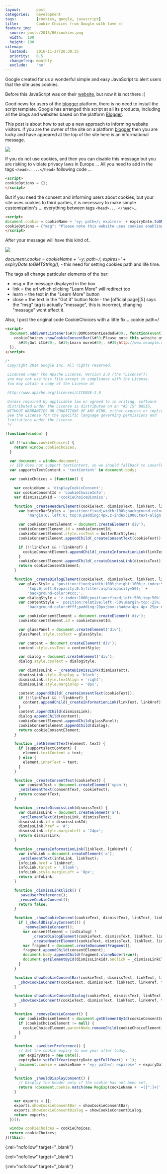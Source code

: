 ```yaml
---
layout:       post
categories:   development
tags:         [cookies, google, javascript]
title:        Cookie Choices from Google with love =)
feature_img:
  source: posts/2015/06/cookies.png
  width:  100
  height: 100
sitemap:
  lastmod:    2016-11-27T20:30:35
  priority:   0.5
  changefreq: monthly
  exclude:    'no'
---
```


Google created for us a wonderful simple and easy JavaScript to alert users that the site uses cookies.

Before this JavaScript was on their [website][0], but now it is not there :(

Good news for users of the [blogger][1] platform, there is no need to install the script template. Google has arranged this script at all its products, including all the blogs and websites based on the platform [Blogger][1].

This post is about how to set up a new approach to informing website visitors.
If you are the owner of the site on a platform [blogger][1] then you are lucky and have appeared at the top of the site here is an informational message.

![](/assets/posts/2015/06/cookieconsent.jpg)

If you do not use cookies, and then you can disable this message but you are risking to violate privacy laws in Europe ... All you need to add in the tags `<head>.....</head>` following code ...

```html
<script>
cookieOptions = {};
</script>
```

But if you need the consent and informing users about cookies, but your site uses cookies to third parties, it is necessary to make simple customization's ... everything between tags `<head>....</head>`...

```html
<script>
document.cookie = cookieName + '=y; path=/; expires=' + expiryDate.toGMTString();
cookieOptions = {"msg": "Please note this website uses cookies enabling us to give you the best user experience.", "link": "http://www.example.com/p/cookies.html", "close": "Got it", "learn": "Learn more" };
</script>
```
After your message will have this kind of..

![]({/assets/posts/2015/06/2015-07-29--1438161535_1100x147_scrot.png)

*document.cookie = cookieName + '=y; path=/; expires=' + expiryDate.toGMTString();* - this need for setting cookies path and life time.

The tags all change particular elements of the bar:
- msg = the message displayed in the box
- link = the url which clicking "Learn More" will redirect too
- learn = the text in the "Learn More" button
- close = the text in the "Got it" button
Note - the [official page][5] says the "msg" tag is actually "message", this is incorrect, changing "message" wont affect it.

Also, I post the original code CookieChoices with a little fix... cookie path=/

```html
<script>
  document.addEventListener(&#39;DOMContentLoaded&#39;, function(event) {
    cookieChoices.showCookieConsentBar(&#39;Please note this website uses cookies enabling us to give you the best user experience&#39;,
      &#39;Got it&#39;, &#39;Learn more&#39;, &#39;http://www.example.net/p/cookies.html&#39;);
  });
</script>
```

```javascript
/*
 Copyright 2014 Google Inc. All rights reserved.

 Licensed under the Apache License, Version 2.0 (the "License");
 you may not use this file except in compliance with the License.
 You may obtain a copy of the License at

 http://www.apache.org/licenses/LICENSE-2.0

 Unless required by applicable law or agreed to in writing, software
 distributed under the License is distributed on an "AS IS" BASIS,
 WITHOUT WARRANTIES OR CONDITIONS OF ANY KIND, either express or implied.
 See the License for the specific language governing permissions and
 limitations under the License.
 */

(function(window) {

  if (!!window.cookieChoices) {
    return window.cookieChoices;
  }

  var document = window.document;
  // IE8 does not support textContent, so we should fallback to innerText.
  var supportsTextContent = 'textContent' in document.body;

  var cookieChoices = (function() {

    var cookieName = 'displayCookieConsent';
    var cookieConsentId = 'cookieChoiceInfo';
    var dismissLinkId = 'cookieChoiceDismiss';

    function _createHeaderElement(cookieText, dismissText, linkText, linkHref) {
      var butterBarStyles = 'position:fixed;width:100%;background-color:#eee;' +
          'margin:0; left:0; top:0;padding:4px;z-index:1000;text-align:center;';

      var cookieConsentElement = document.createElement('div');
      cookieConsentElement.id = cookieConsentId;
      cookieConsentElement.style.cssText = butterBarStyles;
      cookieConsentElement.appendChild(_createConsentText(cookieText));

      if (!!linkText && !!linkHref) {
        cookieConsentElement.appendChild(_createInformationLink(linkText, linkHref));
      }
      cookieConsentElement.appendChild(_createDismissLink(dismissText));
      return cookieConsentElement;
    }

    function _createDialogElement(cookieText, dismissText, linkText, linkHref) {
      var glassStyle = 'position:fixed;width:100%;height:100%;z-index:999;' +
          'top:0;left:0;opacity:0.5;filter:alpha(opacity=50);' +
          'background-color:#ccc;';
      var dialogStyle = 'z-index:1000;position:fixed;left:50%;top:50%';
      var contentStyle = 'position:relative;left:-50%;margin-top:-25%;' +
          'background-color:#fff;padding:20px;box-shadow:4px 4px 25px #888;';

      var cookieConsentElement = document.createElement('div');
      cookieConsentElement.id = cookieConsentId;

      var glassPanel = document.createElement('div');
      glassPanel.style.cssText = glassStyle;

      var content = document.createElement('div');
      content.style.cssText = contentStyle;

      var dialog = document.createElement('div');
      dialog.style.cssText = dialogStyle;

      var dismissLink = _createDismissLink(dismissText);
      dismissLink.style.display = 'block';
      dismissLink.style.textAlign = 'right';
      dismissLink.style.marginTop = '8px';

      content.appendChild(_createConsentText(cookieText));
      if (!!linkText && !!linkHref) {
        content.appendChild(_createInformationLink(linkText, linkHref));
      }
      content.appendChild(dismissLink);
      dialog.appendChild(content);
      cookieConsentElement.appendChild(glassPanel);
      cookieConsentElement.appendChild(dialog);
      return cookieConsentElement;
    }

    function _setElementText(element, text) {
      if (supportsTextContent) {
        element.textContent = text;
      } else {
        element.innerText = text;
      }
    }

    function _createConsentText(cookieText) {
      var consentText = document.createElement('span');
      _setElementText(consentText, cookieText);
      return consentText;
    }

    function _createDismissLink(dismissText) {
      var dismissLink = document.createElement('a');
      _setElementText(dismissLink, dismissText);
      dismissLink.id = dismissLinkId;
      dismissLink.href = '#';
      dismissLink.style.marginLeft = '24px';
      return dismissLink;
    }

    function _createInformationLink(linkText, linkHref) {
      var infoLink = document.createElement('a');
      _setElementText(infoLink, linkText);
      infoLink.href = linkHref;
      infoLink.target = '_blank';
      infoLink.style.marginLeft = '8px';
      return infoLink;
    }

    function _dismissLinkClick() {
      _saveUserPreference();
      _removeCookieConsent();
      return false;
    }

    function _showCookieConsent(cookieText, dismissText, linkText, linkHref, isDialog) {
      if (_shouldDisplayConsent()) {
        _removeCookieConsent();
        var consentElement = (isDialog) ?
            _createDialogElement(cookieText, dismissText, linkText, linkHref) :
            _createHeaderElement(cookieText, dismissText, linkText, linkHref);
        var fragment = document.createDocumentFragment();
        fragment.appendChild(consentElement);
        document.body.appendChild(fragment.cloneNode(true));
        document.getElementById(dismissLinkId).onclick = _dismissLinkClick;
      }
    }

    function showCookieConsentBar(cookieText, dismissText, linkText, linkHref) {
      _showCookieConsent(cookieText, dismissText, linkText, linkHref, false);
    }

    function showCookieConsentDialog(cookieText, dismissText, linkText, linkHref) {
      _showCookieConsent(cookieText, dismissText, linkText, linkHref, true);
    }

    function _removeCookieConsent() {
      var cookieChoiceElement = document.getElementById(cookieConsentId);
      if (cookieChoiceElement != null) {
        cookieChoiceElement.parentNode.removeChild(cookieChoiceElement);
      }
    }

    function _saveUserPreference() {
      // Set the cookie expiry to one year after today.
      var expiryDate = new Date();
      expiryDate.setFullYear(expiryDate.getFullYear() + 1);
      document.cookie = cookieName + '=y; path=/; expires=' + expiryDate.toGMTString();
    }

    function _shouldDisplayConsent() {
      // Display the header only if the cookie has not been set.
      return !document.cookie.match(new RegExp(cookieName + '=([^;]+)'));
    }

    var exports = {};
    exports.showCookieConsentBar = showCookieConsentBar;
    exports.showCookieConsentDialog = showCookieConsentDialog;
    return exports;
  })();

  window.cookieChoices = cookieChoices;
  return cookieChoices;
})(this);
```

[0]: https://www.cookiechoices.org/
{:rel="nofollow" target="_blank"}

[1]: http://www.blogger.com/
{:rel="nofollow" target="_blank"}

[2]: https://support.google.com/blogger/answer/6253244?p=eu_cookies_notice&hl=en&rd=100
{:rel="nofollow" target="_blank"}